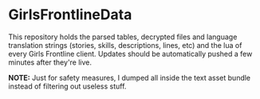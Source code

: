 # GirlsFrontlineData

This repository holds the parsed tables, decrypted files and language translation strings (stories, skills, descriptions, lines, etc) and the lua of every Girls Frontline client. Updates should be automatically pushed a few minutes after they're live.

**NOTE:** Just for safety measures, I dumped all inside the text asset bundle instead of filtering out useless stuff.
